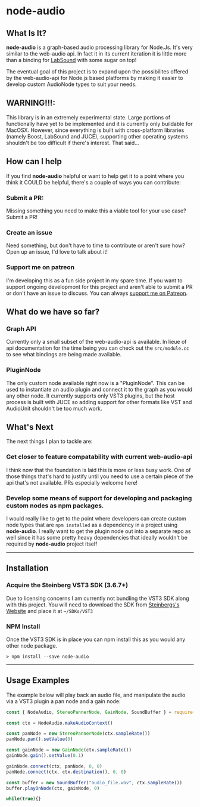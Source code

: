 # node-audio

## What Is It?
**node-audio** is a graph-based audio processing library for Node.Js. It's very similar to the web-audio api. In fact it in its current iteration it is little more than a binding for [LabSound](https://github.com/LabSound/LabSound) with some sugar on top!

The eventual goal of this project is to expand upon the possibilites offered by the web-audio-api for Node.js based platforms by making it easier to develop custom AudioNode types to suit your needs.

## WARNING!!!: 
This library is in an extremely experimental state. Large portions of functionally have yet to be implemented and it is currently only buildable for MacOSX. However, since everything is built with cross-platform libraries (namely Boost, LabSound and JUCE), supporting other operating systems shouldn't be too difficult if there's interest. That said...

## How can I help
If you find **node-audio** helpful or want to help get it to a point where you think it COULD be helpful, there's a couple of ways you can contribute:

### Submit a PR:
Missing something you need to make this a viable tool for your use case? Submit a PR! 

### Create an issue
Need something, but don't have to time to contribute or aren't sure how? Open up an issue, I'd love to talk about it!

### Support me on patreon
I'm developing this as a fun side project in my spare time. If you want to support ongoing developmont for this project and aren't able to submit a PR or don't have an issue to discuss. You can always [support me on Patreon](https://www.patreon.com/bePatron?u=8257347).

## What do we have so far?
### Graph API
Currently only a small subset of the web-audio-api is available. In lieue of api documentation for the time being you can check out the `src/module.cc` to see what bindings are being made available.

### PluginNode
The only custom node available right now is a "PluginNode". This can be used to instantiate an audio plugin and connect it to the graph as you would any other node. It currently supports only VST3 plugins, but the host process is built with JUCE so adding support for other formats like VST and AudioUnit shouldn't be too much work.

## What's Next
The next things I plan to tackle are: 

### Get closer to feature compatability with current web-audio-api
I think now that the foundation is laid this is more or less busy work. One of those things that's hard to justify until you need to use a certain piece of the api that's not available. PRs especially welcome here!

### Develop some means of support for developing and packaging custom nodes as npm packages.
I would really like to get to the point where developers can create custom node types that are `npm installed` as a dependency in a project using **node-audio**. I really want to get the plugin node out into a separate repo as well since it has some pretty heavy dependencies that ideally wouldn't be required by **node-audio** project itself

---

## Installation

### Acquire the Steinberg VST3 SDK (3.6.7+)
Due to licensing concerns I am currently not bundling the VST3 SDK along with this project. You will need to download the SDK from [Steinbergs's Website](http://www.steinberg.net/en/company/developers.html) and place it at `~/SDKs/VST3`

### NPM Install
Once the VST3 SDK is in place you can npm install this as you would any other node package.

```
> npm install --save node-audio
```
---
## Usage Examples
The example below will play back an audio file, and manipulate the audio via a VST3 plugin a pan node and a gain node:

```javascript
const { NodeAudio, StereoPannerNode, GainNode, SoundBuffer } = require('node-audio')

const ctx = NodeAudio.makeAudioContext()

const panNode = new StereoPannerNode(ctx.sampleRate())
panNode.pan().setValue(0)

const gainNode = new GainNode(ctx.sampleRate())
gainNode.gain().setValue(0.1)

gainNode.connect(ctx, panNode, 0, 0)
panNode.connect(ctx, ctx.destination(), 0, 0)

const buffer = new SoundBuffer("audio_file.wav", ctx.sampleRate())
buffer.playOnNode(ctx, gainNode, 0)

while(true){}
```
